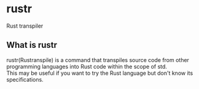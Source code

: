 # rustr
Rust transpiler

## What is rustr
rustr(Rustranspile) is a command that transpiles source code from other programming languages into Rust code within the scope of std.  
This may be useful if you want to try the Rust language but don't know its specifications.  

